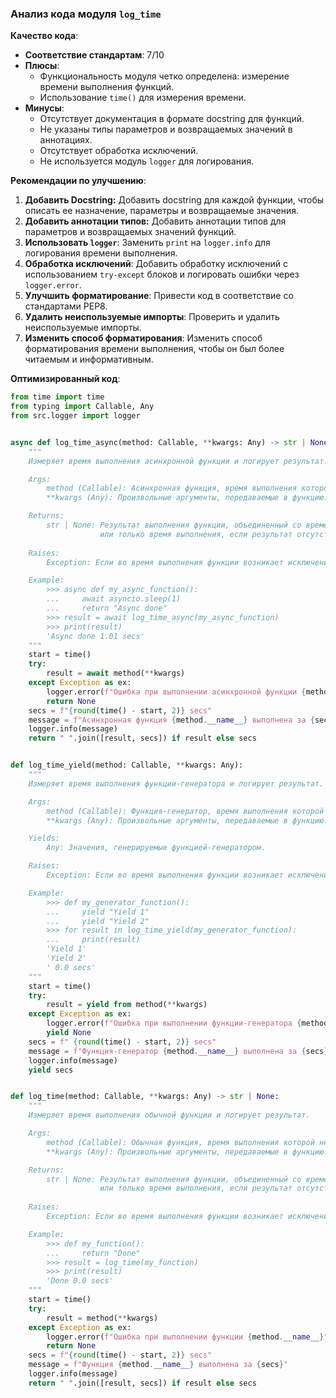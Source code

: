 ### **Анализ кода модуля `log_time`**

**Качество кода**:
- **Соответствие стандартам**: 7/10
- **Плюсы**:
    - Функциональность модуля четко определена: измерение времени выполнения функций.
    - Использование `time()` для измерения времени.
- **Минусы**:
    - Отсутствует документация в формате docstring для функций.
    - Не указаны типы параметров и возвращаемых значений в аннотациях.
    - Отсутствует обработка исключений.
    - Не используется модуль `logger` для логирования.

**Рекомендации по улучшению**:

1.  **Добавить Docstring:** Добавить docstring для каждой функции, чтобы описать ее назначение, параметры и возвращаемые значения.
2.  **Добавить аннотации типов:** Добавить аннотации типов для параметров и возвращаемых значений функций.
3.  **Использовать `logger`**: Заменить `print` на `logger.info` для логирования времени выполнения.
4.  **Обработка исключений**: Добавить обработку исключений с использованием `try-except` блоков и логировать ошибки через `logger.error`.
5.  **Улучшить форматирование**: Привести код в соответствие со стандартами PEP8.
6.  **Удалить неиспользуемые импорты**: Проверить и удалить неиспользуемые импорты.
7.  **Изменить способ форматирования**: Изменить способ форматирования времени выполнения, чтобы он был более читаемым и информативным.

**Оптимизированный код**:

```python
from time import time
from typing import Callable, Any
from src.logger import logger


async def log_time_async(method: Callable, **kwargs: Any) -> str | None:
    """
    Измеряет время выполнения асинхронной функции и логирует результат.

    Args:
        method (Callable): Асинхронная функция, время выполнения которой необходимо измерить.
        **kwargs (Any): Произвольные аргументы, передаваемые в функцию.

    Returns:
        str | None: Результат выполнения функции, объединенный со временем выполнения,
                    или только время выполнения, если результат отсутствует.
    
    Raises:
        Exception: Если во время выполнения функции возникает исключение.

    Example:
        >>> async def my_async_function():
        ...     await asyncio.sleep(1)
        ...     return "Async done"
        >>> result = await log_time_async(my_async_function)
        >>> print(result)
        'Async done 1.01 secs'
    """
    start = time()
    try:
        result = await method(**kwargs)
    except Exception as ex:
        logger.error(f"Ошибка при выполнении асинхронной функции {method.__name__}", ex, exc_info=True)
        return None
    secs = f"{round(time() - start, 2)} secs"
    message = f"Асинхронная функция {method.__name__} выполнена за {secs}"
    logger.info(message)
    return " ".join([result, secs]) if result else secs


def log_time_yield(method: Callable, **kwargs: Any):
    """
    Измеряет время выполнения функции-генератора и логирует результат.

    Args:
        method (Callable): Функция-генератор, время выполнения которой необходимо измерить.
        **kwargs (Any): Произвольные аргументы, передаваемые в функцию.

    Yields:
        Any: Значения, генерируемые функцией-генератором.

    Raises:
        Exception: Если во время выполнения функции возникает исключение.

    Example:
        >>> def my_generator_function():
        ...     yield "Yield 1"
        ...     yield "Yield 2"
        >>> for result in log_time_yield(my_generator_function):
        ...     print(result)
        'Yield 1'
        'Yield 2'
        ' 0.0 secs'
    """
    start = time()
    try:
        result = yield from method(**kwargs)
    except Exception as ex:
        logger.error(f"Ошибка при выполнении функции-генератора {method.__name__}", ex, exc_info=True)
        yield None
    secs = f" {round(time() - start, 2)} secs"
    message = f"Функция-генератор {method.__name__} выполнена за {secs}"
    logger.info(message)
    yield secs


def log_time(method: Callable, **kwargs: Any) -> str | None:
    """
    Измеряет время выполнения обычной функции и логирует результат.

    Args:
        method (Callable): Обычная функция, время выполнения которой необходимо измерить.
        **kwargs (Any): Произвольные аргументы, передаваемые в функцию.

    Returns:
        str | None: Результат выполнения функции, объединенный со временем выполнения,
                    или только время выполнения, если результат отсутствует.
    
    Raises:
        Exception: Если во время выполнения функции возникает исключение.

    Example:
        >>> def my_function():
        ...     return "Done"
        >>> result = log_time(my_function)
        >>> print(result)
        'Done 0.0 secs'
    """
    start = time()
    try:
        result = method(**kwargs)
    except Exception as ex:
        logger.error(f"Ошибка при выполнении функции {method.__name__}", ex, exc_info=True)
        return None
    secs = f"{round(time() - start, 2)} secs"
    message = f"Функция {method.__name__} выполнена за {secs}"
    logger.info(message)
    return " ".join([result, secs]) if result else secs